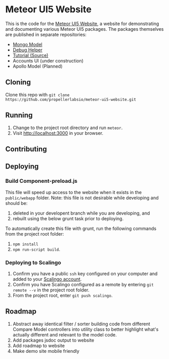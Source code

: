 # Meteor UI5 Website
This is the code for the [Meteor UI5 Website](http://meteor-ui5.propellerlabs.com), a website for demonstrating and documenting various Meteor UI5 packages.  The packages themselves are published in separate repositories:
* [Mongo Model](https://github.com/propellerlabsio/meteor-ui5-mongo)
* [Debug Helper](https://github.com/propellerlabsio/meteor-ui5-debug)
* [Tutorial (Source)](https://github.com/propellerlabsio/meteor-ui5-mongo-tutorial)
* Accounts UI (under construction)
* Apollo Model (Planned)

## Cloning
Clone this repo with `git clone https://github.com/propellerlabsio/meteor-ui5-website.git`

## Running
1. Change to the project root directory and run `meteor`.
2. Visit [http://localhost:3000](http://localhost:3000) in your browser.

## Contributing


## Deploying

### Build Component-preload.js
This file will speed up access to the website when it exists in the `public/webapp` folder.  Note: this file is not desirable while developing and should be:

1. deleted in your developent branch while you are developing, and
1. rebuilt using the below grunt task prior to deploying.

To automatically create this file with grunt, run the following commands from the project root folder:

1. `npm install` 
2. `npm run-script build`.

### Deploying to Scalingo
1. Confirm you have a public `ssh` key configured on your computer and added to your [Scalingo account](https://my.scalingo.com/keys).  
2. Confirm you have Scalingo configured as a remote by entering `git remote --v` in the project root folder.
3. From the project root, enter `git push scalingo`.

## Roadmap

1. Abstract away identical filter / sorter building code from different Compare Model controllers into utility class to better highlight what's actually different and relevant to the model code.
1. Add packages jsdoc output to website
1. Add roadmap to website
1. Make demo site mobile friendly
